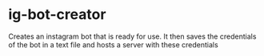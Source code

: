 # ig-bot-creator
Creates an instagram bot that is ready for use. It then saves the credentials of the bot in a text file and hosts a server with these credentials

